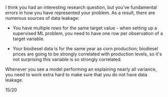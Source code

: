 I think you had an interesting research question, but you've fundamental errors in how you have represented your problem.  As a result, there are numerous sources of data leakage:

- You have multiple rows for the same target value - when setting up a supervised ML problem, you need to have one row per observation of a target variable.

- Your biodiesel data is for the same year as corn production; biodiesel prices are going to be strongly correlated with production levels, so it's not surprising this variable is so strongly correlated. 

Whenever you see a model performing an explaining nearly all variance, you need to work extra hard to make sure that you do not have data leakage. 

15/20
